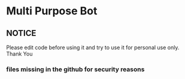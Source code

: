 # Multi Purpose Bot

## NOTICE

Please edit code before using it and try to use it for personal use only. Thank You

### files missing in the github for security reasons
